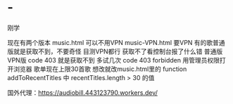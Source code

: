 # -
刚学


现在有两个版本  music.html 可以不用VPN  music-VPN.html 要VPN
有的歌普通版就是获取不到，不要奇怪
目测VPN都行
获取不了看控制台报了什么错
                      普通版              VPN版
code 403             就是获取不到         多试几次
code 403 forbidden        用管理员权限打开浏览器
歌单现在上限30首歌
想改就改music.html里的
function addToRecentTitles 中
recentTitles.length > 30  的值

国外代理：https://audiobill.443123790.workers.dev/
